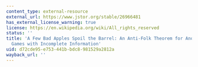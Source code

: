 ```yaml
---
content_type: external-resource
external_url: https://www.jstor.org/stable/26966481
has_external_license_warning: true
license: https://en.wikipedia.org/wiki/All_rights_reserved
status: ''
title: 'A Few Bad Apples Spoil the Barrel: An Anti-Folk Theorem for Anonymous Repeated
  Games with Incomplete Information'
uid: d72cde95-e753-441b-bdc8-981529a2812a
wayback_url: ''
---
```

